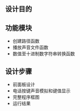## 设计目的

## 功能模块

- 创建路径函数
- 播放声音文件函数
- 数值至十进制数字符串转换函数

## 设计步骤

- 前面板设计
- 电话按键声音模拟和键值显示
- 完整程序框图
- 运行结果
## 